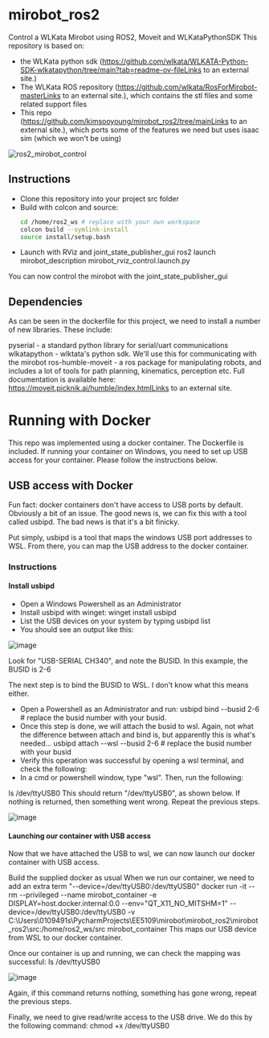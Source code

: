 # mirobot_ros2
Control a WLKata Mirobot using ROS2, Moveit and WLKataPythonSDK
This repository is based on:
- the WLKata python sdk (https://github.com/wlkata/WLKATA-Python-SDK-wlkatapython/tree/main?tab=readme-ov-fileLinks to an external site.)
- The WLKata ROS repository (https://github.com/wlkata/RosForMirobot-masterLinks to an external site.), which contains the stl files and some related support files
- This repo (https://github.com/kimsooyoung/mirobot_ros2/tree/mainLinks to an external site.), which ports some of the features we need but uses isaac sim (which we won't be using)
  
![ros2_mirobot_control](https://github.com/user-attachments/assets/1d9b6737-1709-4644-aaad-0a0998e721f2)

## Instructions
- Clone this repository into your project src folder
- Build with colcon and source:
  ```bash
  cd /home/ros2_ws # replace with your own workspace
  colcon build --symlink-install
  source install/setup.bash
  ```
- Launch with RViz and joint_state_publisher_gui
ros2 launch mirobot_description mirobot_rviz_control.launch.py

You can now control the mirobot with the joint_state_publisher_gui

## Dependencies
As can be seen in the dockerfile for this project, we need to install a number of new libraries. These include:

pyserial - a standard python library for serial/uart communications
wlkatapython - wlktata's python sdk. We'll use this for communicating with the mirobot
ros-humble-moveit - a ros package for manipulating robots, and includes a lot of tools for path planning, kinematics, perception etc. Full documentation is available here: https://moveit.picknik.ai/humble/index.htmlLinks to an external site. 

# Running with Docker
This repo was implemented using a docker container. The Dockerfile is included. If running your container on Windows, you need to set up USB access for your container. Please follow the instructions below.

## USB access with Docker
Fun fact: docker containers don't have access to USB ports by default. Obviously a bit of an issue. The good news is, we can fix this with a tool called usbipd. The bad news is that it's a bit finicky.

Put simply, usbipd is a tool that maps the windows USB port addresses to WSL. From there, you can map the USB address to the docker container.

### Instructions
#### Install usbipd

- Open a Windows Powershell as an Administrator
- Install usbipd with winget:
winget install usbipd
- List the USB devices on your system by typing
usbipd list
- You should see an output like this:

![image](https://github.com/user-attachments/assets/98dd42f4-575b-42c4-b9ee-cd6f8ba17ce8)


Look for "USB-SERIAL CH340", and note the BUSID. In this example, the BUSID is 2-6

The next step is to bind the BUSID to WSL. I don't know what this means either. 
- Open a Powershell as an Administrator and run:
usbipd bind --busid 2-6  # replace the busid number with your busid.
- Once this step is done, we will attach the busid to wsl. Again, not what the difference between attach and bind is, but apparently this is what's needed...
usbipd attach --wsl --busid 2-6  # replace the busid number with your busid
- Verify this operation was successful by opening a wsl terminal, and check the following:
- In a cmd or powershell window, type "wsl". Then, run the following:

ls /dev/ttyUSB0
This should return "/dev/ttyUSB0", as shown below. If nothing is returned, then something went wrong. Repeat the previous steps.

![image](https://github.com/user-attachments/assets/ac7591ee-c4fe-4f53-a8f1-dc6d147fffef)


#### Launching our container with USB access
Now that we have attached the USB to wsl, we can now launch our docker container with USB access.

Build the supplied docker as usual
When we run our container, we need to add an extra term "--device=/dev/ttyUSB0:/dev/ttyUSB0"
docker run -it --rm --privileged --name mirobot_container -e DISPLAY=host.docker.internal:0.0 --env="QT_X11_NO_MITSHM=1" --device=/dev/ttyUSB0:/dev/ttyUSB0 -v C:\Users\0109491s\PycharmProjects\EE5109\mirobot\mirobot_ros2\mirobot_ros2\src:/home/ros2_ws/src mirobot_container
This maps our USB device from WSL to our docker container.

Once our container is up and running, we can check the mapping was successful:
ls /dev/ttyUSB0

![image](https://github.com/user-attachments/assets/81215be2-427b-4810-88d3-591677579baa)

 

Again, if this command returns nothing, something has gone wrong, repeat the previous steps.

Finally, we need to give read/write access to the USB drive. We do this by the following command:
chmod +x /dev/ttyUSB0
